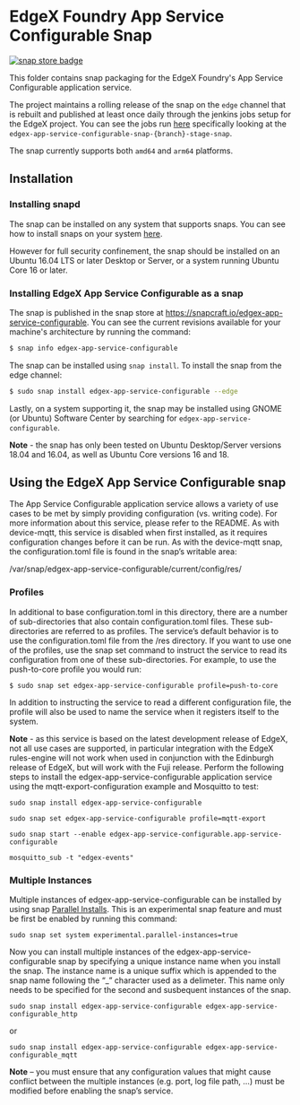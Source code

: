# EdgeX Foundry App Service Configurable Snap
[![snap store badge](https://raw.githubusercontent.com/snapcore/snap-store-badges/master/EN/%5BEN%5D-snap-store-black-uneditable.png)](https://snapcraft.io/edgex-app-service-configurable)

This folder contains snap packaging for the EdgeX Foundry's App Service Configurable application service.

The project maintains a rolling release of the snap on the `edge` channel that is rebuilt and published at least once daily through the jenkins jobs setup for the EdgeX project. You can see the jobs run [here](https://jenkins.edgexfoundry.org/view/Snap/) specifically looking at the `edgex-app-service-configurable-snap-{branch}-stage-snap`.

The snap currently supports both `amd64` and `arm64` platforms.

## Installation

### Installing snapd
The snap can be installed on any system that supports snaps. You can see how to install 
snaps on your system [here](https://snapcraft.io/docs/installing-snapd/6735).

However for full security confinement, the snap should be installed on an 
Ubuntu 16.04 LTS or later Desktop or Server, or a system running Ubuntu Core 16 or later.

### Installing EdgeX App Service Configurable as a snap
The snap is published in the snap store at https://snapcraft.io/edgex-app-service-configurable.
You can see the current revisions available for your machine's architecture by running the command:

```bash
$ snap info edgex-app-service-configurable
```

The snap can be installed using `snap install`. To install the snap from the edge channel:

```bash
$ sudo snap install edgex-app-service-configurable --edge
```
Lastly, on a system supporting it, the snap may be installed using GNOME (or Ubuntu) Software Center by searching for `edgex-app-service-configurable`.

**Note** - the snap has only been tested on Ubuntu Desktop/Server versions 18.04 and 16.04, as well as Ubuntu Core versions 16 and 18.

## Using the EdgeX App Service Configurable snap

The App Service Configurable application service allows a variety of use cases to be met by simply providing configuration (vs. writing code). For more information about this service, please refer to the README. As with device-mqtt, this service is disabled when first installed, as it requires configuration changes before it can be run. As with the device-mqtt snap, the configuration.toml file is found in the snap’s writable area:


/var/snap/edgex-app-service-configurable/current/config/res/

### Profiles
In additional to base configuration.toml in this directory, there are a number of sub-directories that also contain configuration.toml files. These sub-directories are referred to as profiles. The service’s default behavior is to use the configuration.toml file from the /res directory. If you want to use one of the profiles, use the snap set command to instruct the service to read its configuration from one of these sub-directories. For example, to use the push-to-core profile you would run:
```
$ sudo snap set edgex-app-service-configurable profile=push-to-core
```
In addition to instructing the service to read a different configuration file, the profile will also be used to name the service when it registers itself to the system.

**Note** - as this service is based on the latest development release of EdgeX, not all use cases are supported, in particular integration with the EdgeX rules-engine will not work when used in conjunction with the Edinburgh release of EdgeX, but will work with the Fuji release. Perform the following steps to install the edgex-app-service-configurable application service using the mqtt-export-configuration example and Mosquitto to test:
```
sudo snap install edgex-app-service-configurable

sudo snap set edgex-app-service-configurable profile=mqtt-export

sudo snap start --enable edgex-app-service-configurable.app-service-configurable

mosquitto_sub -t "edgex-events"
```
### Multiple Instances
Multiple instances of edgex-app-service-configurable can be installed by using snap [Parallel Installs](https://snapcraft.io/docs/parallel-installs). This is an experimental snap feature and must be first be enabled by running this command:
```
sudo snap set system experimental.parallel-instances=true
```
Now you can install multiple instances of the edgex-app-service-configurable snap by specifying a unique instance name when you install the snap. The instance name is a unique suffix which is appended to the snap name following the “_” character used as a delimeter. This name only needs to be specified for the second and susbequent instances of the snap.
```
sudo snap install edgex-app-service-configurable edgex-app-service-configurable_http
```
or
```
sudo snap install edgex-app-service-configurable edgex-app-service-configurable_mqtt
```
**Note** – you must ensure that any configuration values that might cause conflict between the multiple instances (e.g. port, log file path, …) must be modified before enabling the snap’s service.
